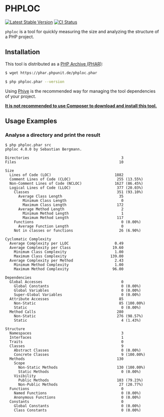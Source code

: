 # PHPLOC
[![Latest Stable Version](https://img.shields.io/packagist/v/phploc/phploc.svg?style=flat-square)](https://packagist.org/packages/phploc/phploc)
[![CI Status](https://github.com/sebastianbergmann/phploc/workflows/CI/badge.svg)](https://github.com/sebastianbergmann/phploc/actions)

`phploc` is a tool for quickly measuring the size and analyzing the structure of a PHP project.

## Installation

This tool is distributed as a [PHP Archive (PHAR)](https://php.net/phar):

```bash
$ wget https://phar.phpunit.de/phploc.phar

$ php phploc.phar --version
```

Using [Phive](https://phar.io/) is the recommended way for managing the tool dependencies of your project.

**[It is not recommended to use Composer to download and install this tool.](https://twitter.com/s_bergmann/status/999635212723212288)**

## Usage Examples

### Analyse a directory and print the result

```
$ php phploc.phar src
phploc 4.0.0 by Sebastian Bergmann.

Directories                                          3
Files                                               10

Size
  Lines of Code (LOC)                             1882
  Comment Lines of Code (CLOC)                     255 (13.55%)
  Non-Comment Lines of Code (NCLOC)               1627 (86.45%)
  Logical Lines of Code (LLOC)                     377 (20.03%)
    Classes                                        351 (93.10%)
      Average Class Length                          35
        Minimum Class Length                         0
        Maximum Class Length                       172
      Average Method Length                          2
        Minimum Method Length                        1
        Maximum Method Length                      117
    Functions                                        0 (0.00%)
      Average Function Length                        0
    Not in classes or functions                     26 (6.90%)

Cyclomatic Complexity
  Average Complexity per LLOC                     0.49
  Average Complexity per Class                   19.60
    Minimum Class Complexity                      1.00
    Maximum Class Complexity                    139.00
  Average Complexity per Method                   2.43
    Minimum Method Complexity                     1.00
    Maximum Method Complexity                    96.00

Dependencies
  Global Accesses                                    0
    Global Constants                                 0 (0.00%)
    Global Variables                                 0 (0.00%)
    Super-Global Variables                           0 (0.00%)
  Attribute Accesses                                85
    Non-Static                                      85 (100.00%)
    Static                                           0 (0.00%)
  Method Calls                                     280
    Non-Static                                     276 (98.57%)
    Static                                           4 (1.43%)

Structure
  Namespaces                                         3
  Interfaces                                         1
  Traits                                             0
  Classes                                            9
    Abstract Classes                                 0 (0.00%)
    Concrete Classes                                 9 (100.00%)
  Methods                                          130
    Scope
      Non-Static Methods                           130 (100.00%)
      Static Methods                                 0 (0.00%)
    Visibility
      Public Methods                               103 (79.23%)
      Non-Public Methods                            27 (20.77%)
  Functions                                          0
    Named Functions                                  0 (0.00%)
    Anonymous Functions                              0 (0.00%)
  Constants                                          0
    Global Constants                                 0 (0.00%)
    Class Constants                                  0 (0.00%)
```
